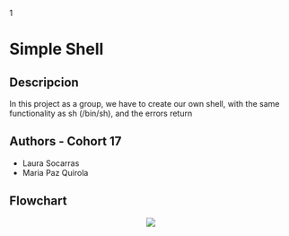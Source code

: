 1
# Simple Shell

## Descripcion 

In this project as a group, we have to create our own shell, with the same functionality as sh (/bin/sh), and the errors return

## Authors - Cohort 17

- Laura Socarras 
- Maria Paz Quirola

## Flowchart

<p align="center">
	<img src="./assets/flowchar-printf-project.jpg"/>
</p>